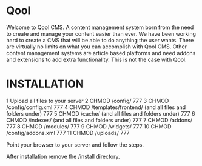 Qool
====

Welcome to Qool CMS. A content management system born from the need to create and manage your content easier than ever.
We have been working hard to create a CMS that will be able to do anything the user wants. There are virtually no limits on what you can accomplish with Qool CMS. Other content management systems are article based platforms and need addons and extensions to add extra functionality. This is not the case with Qool. 


INSTALLATION
===============

1 Upload all files to your server
2 CHMOD /config/ 777
3 CHMOD /config/config.xml 777
4 CHMOD /templates/frontend/ (and all files and folders under) 777
5 CHMOD /cache/ (and all files and folders under) 777
6 CHMOD /indexes/ (and all files and folders under) 777
7 CHMOD /addons/ 777
8 CHMOD /modules/ 777
9 CHMOD /widgets/ 777
10 CHMOD /config/addons.xml 777
11 CHMOD /uploads/ 777

Point your browser to your server and follow the steps.

After installation remove the /install directory.
